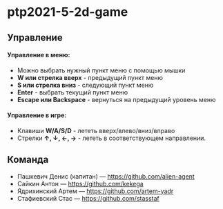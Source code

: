 # ptp2021-5-2d-game

## Управление

#### Управление в меню:

* Можно выбрать нужный пункт меню с помощью мышки
* **W или стрелка вверх** - предыдущий пункт меню
* **S или стрелка вниз** - следующий пункт меню
* **Enter** - выбрать текущий пункт меню
* **Escape или Backspace** - вернуться на предыдущий уровень меню

#### Управление в игре:

* Клавиши **W/A/S/D** - лететь вверх/влево/вниз/вправо
* Стрелки **↑, ↓, ←, →** - лететь в соответствующем направлении.

## **Команда**

* Пашкевич Денис (капитан) — https://github.com/alien-agent
* Сайкин Антон — https://github.com/kekega
* Ядрихинский Артем — https://github.com/artem-yadr
* Стафиевский Стас — https://github.com/stasstaf
